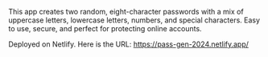 This app creates two random, eight-character passwords with a mix of uppercase letters, lowercase letters, numbers, and special characters. Easy to use, secure, and perfect for protecting online accounts.

 Deployed on Netlify.   Here is the URL: https://pass-gen-2024.netlify.app/
